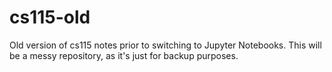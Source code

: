 # cs115-old
Old version of cs115 notes prior to switching to Jupyter Notebooks.  This will be a messy repository, as it's just for backup purposes.
